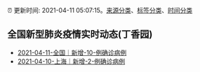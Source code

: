 :alarm_clock: 更新时间: 2021-04-11 05:07:15。[来源分类](../README.md)、[标签分类](../TAGS.md)、[时间分类](../TIMELINE.md)

## 全国新型肺炎疫情实时动态(丁香园)




- [2021-04-11-全国｜新增-10-例确诊病例](http://app.cctv.com/special/cportal/detail/arti/index.html?id=ArtiexXmOWO9kgSj1w0iC0ia210411&isfromapp=1) 
- [2021-04-10-上海｜新增-2-例确诊病例](http://app.cctv.com/special/cportal/detail/arti/index.html?id=ArtidltHXYkV8TDpbaFtCJi6210411&isfromapp=1) 